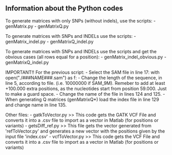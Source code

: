Information about the Python codes
-----------------------------------

To generate matrices with only SNPs (without indels), use the scripts:
        - genMatrix.py
        - genMatrixQ.py
    

To generate matrices with SNPs and INDELs use the scripts:
        - genMatrix_indel.py
        - genMatrixQ_indel.py
    
    
To generate matrices with SNPs and INDELs use the scripts and get the obvious cases (all rows equal for a position):
        - genMatrix_indel_obvious.py
        - genMatrixQ_indel.py
    
    
IMPORTANT!! For the previous script:
        - Select the SAM file in line 17: with open("./###NAME###.sam") as f:
        - Change the length of the sequence, in line 5, according to file. (i.e. 10000000 if SAM_9M). Remeber to add 
        at least +100.000 extra positions, as the nucleotides start from position 59.000. Just to make a guard space.
        - Change the name of the file in lines 124 and 125.
        - When generating Q matrices (genMatrixQ*) load the index file in line 129 and change name in line 135.
    
    
Other files:
        - gatkToVector.py >> This code gets the GATK VCF File and converts it into a .csv file to import as a vector in Matlab (for positions or variants)
        - getsDiff_ref.py >> This file gets the vector generated from 'refToVector.py' and generates a new vector with the positions given by the input file 'index.csv'
        - vcfToVector.py >> This code gets the VCF File and converts it into a .csv file to import as a vector in Matlab (for positions or variants)
